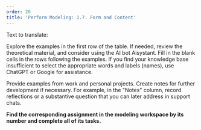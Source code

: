 ```yaml
---
order: 20
title: 'Perform Modeling: 1.7. Form and Content'
---
```


Text to translate:

Explore the examples in the first row of the table. If needed, review the theoretical material, and consider using the AI bot Aisystant. Fill in the blank cells in the rows following the examples. If you find your knowledge base insufficient to select the appropriate words and labels (names), use ChatGPT or Google for assistance.

Provide examples from work and personal projects. Create notes for further development if necessary. For example, in the "Notes" column, record reflections or a substantive question that you can later address in support chats.

**Find the corresponding assignment in the modeling workspace by its number and complete all of its tasks.**